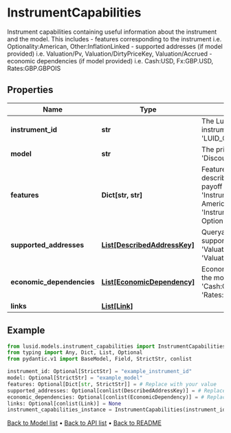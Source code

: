 # InstrumentCapabilities

Instrument capabilities containing useful information about the instrument and the model. This includes - features corresponding to the instrument i.e. Optionality:American, Other:InflationLinked - supported addresses (if model provided) i.e. Valuation/Pv, Valuation/DirtyPriceKey, Valuation/Accrued - economic dependencies (if model provided) i.e. Cash:USD, Fx:GBP.USD, Rates:GBP.GBPOIS
## Properties
Name | Type | Description | Notes
------------ | ------------- | ------------- | -------------
**instrument_id** | **str** | The Lusid instrument id for the instrument e.g. &#39;LUID_00003D4X&#39;. | [optional] 
**model** | **str** | The pricing model e.g. &#39;Discounting&#39;. | [optional] 
**features** | **Dict[str, str]** | Features of the instrument describing its optionality, payoff type and more e.g. &#39;Instrument/Features/Exercise: American&#39;, &#39;Instrument/Features/Product: Option&#39; | [optional] 
**supported_addresses** | [**List[DescribedAddressKey]**](DescribedAddressKey.md) | Queryable addresses supported by the model, e.g. &#39;Valuation/Pv&#39;, &#39;Valuation/Accrued&#39;. | [optional] 
**economic_dependencies** | [**List[EconomicDependency]**](EconomicDependency.md) | Economic dependencies for the model, e.g. &#39;Fx:GBP.USD&#39;, &#39;Cash:GBP&#39;, &#39;Rates:GBP.GBPOIS&#39;. | [optional] 
**links** | [**List[Link]**](Link.md) |  | [optional] 
## Example

```python
from lusid.models.instrument_capabilities import InstrumentCapabilities
from typing import Any, Dict, List, Optional
from pydantic.v1 import BaseModel, Field, StrictStr, conlist

instrument_id: Optional[StrictStr] = "example_instrument_id"
model: Optional[StrictStr] = "example_model"
features: Optional[Dict[str, StrictStr]] = # Replace with your value
supported_addresses: Optional[conlist(DescribedAddressKey)] = # Replace with your value
economic_dependencies: Optional[conlist(EconomicDependency)] = # Replace with your value
links: Optional[conlist(Link)] = None
instrument_capabilities_instance = InstrumentCapabilities(instrument_id=instrument_id, model=model, features=features, supported_addresses=supported_addresses, economic_dependencies=economic_dependencies, links=links)

```

[Back to Model list](../README.md#documentation-for-models) &#8226; [Back to API list](../README.md#documentation-for-api-endpoints) &#8226; [Back to README](../README.md)

